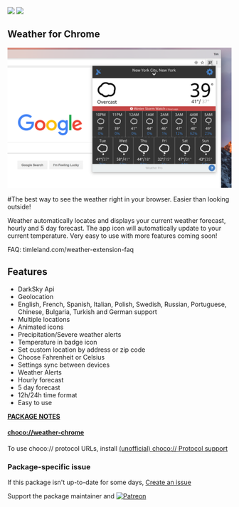 [![](https://img.shields.io/chocolatey/v/weather-chrome?color=green&label=weather-chrome)](https://chocolatey.org/packages/weather-chrome) [![](https://img.shields.io/chocolatey/dt/weather-chrome)](https://chocolatey.org/packages/weather-chrome)

## Weather for Chrome

![Screenshot of Weather for Chrome](https://raw.githubusercontent.com/timleland/WeatherCE/master/media/Weather%204.0%20Screenshots/1.png)	

#The best way to see the weather right in your browser. Easier than looking outside!

Weather automatically locates and displays your current weather forecast, hourly and 5 day forecast. The app icon will automatically update to your current temperature. Very easy to use with more features coming soon!

FAQ: timleland.com/weather-extension-faq

Features
-----------------
 * DarkSky Api
 * Geolocation
 * English, French, Spanish, Italian, Polish, Swedish, Russian, Portuguese, Chinese, Bulgaria, Turkish and German support
 * Multiple locations
 * Animated icons
 * Precipitation/Severe weather alerts
 * Temperature in badge icon
 * Set custom location by address or zip code
 * Choose Fahrenheit or Celsius
 * Settings sync between devices
 * Weather Alerts
 * Hourly forecast 
 * 5 day forecast
 * 12h/24h time format
 * Easy to use
	
**[PACKAGE NOTES](https://github.com/bcurran3/ChocolateyPackages/blob/master/weather-chrome/readme.md)**

#### [choco://weather-chrome](choco://weather-chrome)
To use choco:// protocol URLs, install [(unofficial) choco:// Protocol support ](https://chocolatey.org/packages/choco-protocol-support)

### Package-specific issue
If this package isn't up-to-date for some days, [Create an issue](https://github.com/tunisiano187/Chocolatey-packages/issues/new/choose)

Support the package maintainer and [![Patreon](https://cdn.jsdelivr.net/gh/tunisiano187/Chocolatey-packages@d15c4e19c709e7148588d4523ffc6dd3cd3c7e5e/icons/patreon.png)](https://www.patreon.com/tunisiano)
